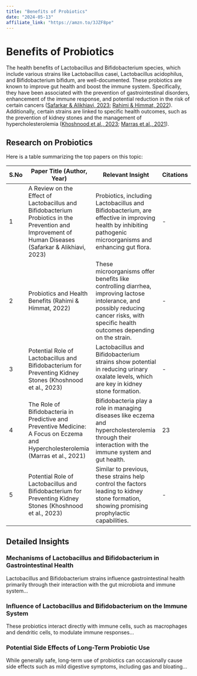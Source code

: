 ```yaml
---
title: "Benefits of Probiotics"
date: "2024-05-13"
affiliate_link: "https://amzn.to/3JZF8pe"
---
```


# Benefits of Probiotics

The health benefits of Lactobacillus and Bifidobacterium species, which include various strains like Lactobacillus casei, Lactobacillus acidophilus, and Bifidobacterium bifidum, are well-documented. These probiotics are known to improve gut health and boost the immune system. Specifically, they have been associated with the prevention of gastrointestinal disorders, enhancement of the immune response, and potential reduction in the risk of certain cancers ([Safarkar & Alikhiavi, 2023](#); [Rahimi & Himmat, 2022](#)). Additionally, certain strains are linked to specific health outcomes, such as the prevention of kidney stones and the management of hypercholesterolemia ([Khoshnood et al., 2023](#); [Marras et al., 2021](#)).

## Research on Probiotics
Here is a table summarizing the top papers on this topic:

| S.No | Paper Title (Author, Year) | Relevant Insight | Citations |
|------|----------------------------|------------------|-----------|
| 1    | A Review on the Effect of Lactobacillus and Bifidobacterium Probiotics in the Prevention and Improvement of Human Diseases (Safarkar & Alikhiavi, 2023) | Probiotics, including Lactobacillus and Bifidobacterium, are effective in improving health by inhibiting pathogenic microorganisms and enhancing gut flora. | - |
| 2    | Probiotics and Health Benefits (Rahimi & Himmat, 2022) | These microorganisms offer benefits like controlling diarrhea, improving lactose intolerance, and possibly reducing cancer risks, with specific health outcomes depending on the strain. | - |
| 3    | Potential Role of Lactobacillus and Bifidobacterium for Preventing Kidney Stones (Khoshnood et al., 2023) | Lactobacillus and Bifidobacterium strains show potential in reducing urinary oxalate levels, which are key in kidney stone formation. | - |
| 4    | The Role of Bifidobacteria in Predictive and Preventive Medicine: A Focus on Eczema and Hypercholesterolemia (Marras et al., 2021) | Bifidobacteria play a role in managing diseases like eczema and hypercholesterolemia through their interaction with the immune system and gut health. | 23 |
| 5    | Potential Role of Lactobacillus and Bifidobacterium for Preventing Kidney Stones (Khoshnood et al., 2023) | Similar to previous, these strains help control the factors leading to kidney stone formation, showing promising prophylactic capabilities. | - |

## Detailed Insights

### Mechanisms of Lactobacillus and Bifidobacterium in Gastrointestinal Health

Lactobacillus and Bifidobacterium strains influence gastrointestinal health primarily through their interaction with the gut microbiota and immune system...

### Influence of Lactobacillus and Bifidobacterium on the Immune System

These probiotics interact directly with immune cells, such as macrophages and dendritic cells, to modulate immune responses...

### Potential Side Effects of Long-Term Probiotic Use

While generally safe, long-term use of probiotics can occasionally cause side effects such as mild digestive symptoms, including gas and bloating...